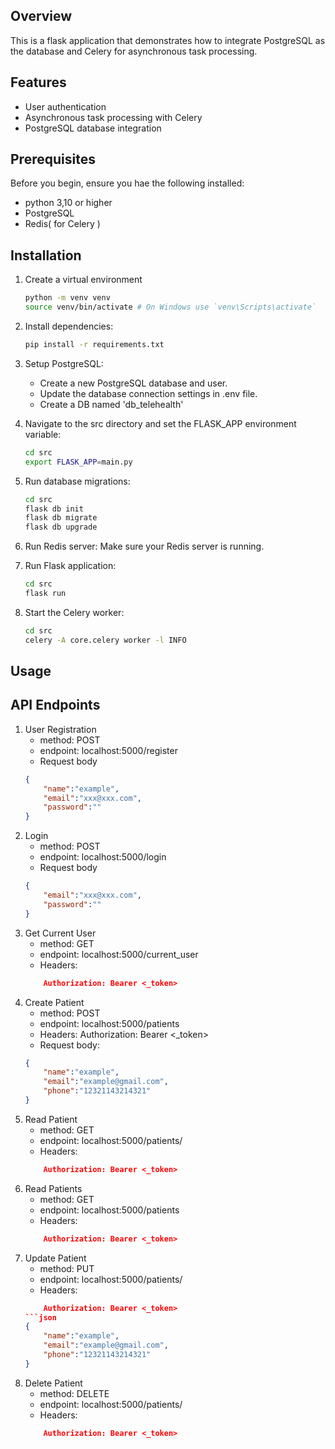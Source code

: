 ## Overview
This is a flask application that demonstrates how to integrate PostgreSQL as the database and Celery for asynchronous task processing.

## Features
- User authentication
- Asynchronous task processing with Celery
- PostgreSQL database integration

## Prerequisites
Before you begin, ensure you hae the following installed:

- python 3,10 or higher
- PostgreSQL
- Redis( for Celery )

## Installation
1. Create a virtual environment
    ```bash
    python -m venv venv
    source venv/bin/activate # On Windows use `venv\Scripts\activate`

2. Install dependencies:
    ```bash
    pip install -r requirements.txt

3. Setup PostgreSQL:
    - Create a new PostgreSQL database and user.
    - Update the database connection settings in .env file.
    - Create a DB named 'db_telehealth'

4. Navigate to the src directory and set the FLASK_APP environment variable:
    ```bash
    cd src
    export FLASK_APP=main.py

5. Run database migrations:
    ```bash
    cd src
    flask db init
    flask db migrate
    flask db upgrade

6. Run Redis server:
    Make sure your Redis server is running.

7. Run Flask application:
    ```bash
    cd src
    flask run

8. Start the Celery worker:
    ```bash
    cd src
    celery -A core.celery worker -l INFO

## Usage

## API Endpoints

1. User Registration
    - method: POST 
    - endpoint: localhost:5000/register
    - Request body
    ```json
    {
        "name":"example",
        "email":"xxx@xxx.com",
        "password":""
    }

2. Login
    - method: POST 
    - endpoint: localhost:5000/login
    - Request body
    ```json
    {
        "email":"xxx@xxx.com",
        "password":"" 
    }

3. Get Current User
    - method: GET 
    - endpoint: localhost:5000/current_user
    - Headers:
    ```json
        Authorization: Bearer <_token>

4. Create Patient
    - method: POST 
    - endpoint: localhost:5000/patients
    - Headers:
        Authorization: Bearer <_token>
    - Request body:
    ```json
    {
        "name":"example",
        "email":"example@gmail.com",
        "phone":"12321143214321"
    }

5. Read Patient
    - method: GET
    - endpoint: localhost:5000/patients/<id>
    - Headers:
    ```json
        Authorization: Bearer <_token>

6. Read Patients
    - method: GET
    - endpoint: localhost:5000/patients
    - Headers:
    ```json
        Authorization: Bearer <_token>

7. Update Patient
    - method: PUT
    - endpoint: localhost:5000/patients/<id>
    - Headers:
    ```json
        Authorization: Bearer <_token>
    ```json
    {
        "name":"example",
        "email":"example@gmail.com",
        "phone":"12321143214321"
    }


8. Delete Patient
    - method: DELETE 
    - endpoint: localhost:5000/patients/<id>
    - Headers:
    ```json
        Authorization: Bearer <_token>
